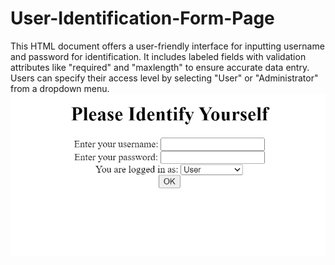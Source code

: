 # User-Identification-Form-Page
This HTML document offers a user-friendly interface for inputting username and password for identification. It includes labeled fields with validation attributes like "required" and "maxlength" to ensure accurate data entry. Users can specify their access level by selecting "User" or "Administrator" from a dropdown menu.
<br>
<img src="Screenshot 2.png">
